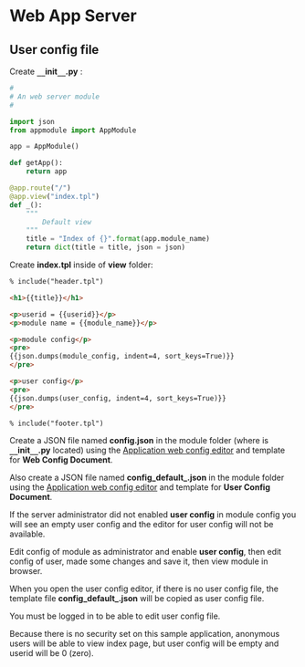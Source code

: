 # Web App Server

## User config file

Create **``__``init``__``.py** :

```python
#
# An web server module
#

import json
from appmodule import AppModule

app = AppModule()

def getApp():
    return app

@app.route("/")
@app.view("index.tpl")
def _():
    """
        Default view
    """
    title = "Index of {}".format(app.module_name)
    return dict(title = title, json = json)

```

Create **index.tpl** inside of **view** folder:

```html
% include("header.tpl")

<h1>{{title}}</h1>

<p>userid = {{userid}}</p>
<p>module name = {{module_name}}</p>

<p>module config</p>
<pre>
{{json.dumps(module_config, indent=4, sort_keys=True)}} 
</pre>

<p>user config</p>
<pre>
{{json.dumps(user_config, indent=4, sort_keys=True)}} 
</pre>

% include("footer.tpl")
```

Create a JSON file named **config.json** in the module folder
(where is **``__``init``__``.py** located) using the 
[Application web config editor](https://github.com/icoman/PropertiesEditor_v1) and template for **Web Config Document**.

Also create a JSON file named **config_default_.json** in the module folder
using the [Application web config editor](https://github.com/icoman/PropertiesEditor_v1) and template for **User Config Document**.

If the server administrator did not enabled **user config** in module config
you will see an empty user config and the editor for user config will 
not be available.

Edit config of module as administrator and enable **user config**,
then edit config of user, made some changes and save it, then view module in browser.

When you open the user config editor, if there is no user config file, 
the template file **config_default_.json** will be copied as user config file.

You must be logged in to be able to edit user config file.

Because there is no security set on this sample application, anonymous 
users will be able to view index page, but user config will be empty and 
userid  will be 0 (zero).



